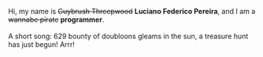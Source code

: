 Hi, my name is ~~Guybrush Threepwood~~ **Luciano Federico Pereira**, and I am a ~~wannabe pirate~~ **programmer**.<br><br>A short song: 629 bounty of doubloons gleams in the sun, a treasure hunt has just begun! Arrr!
